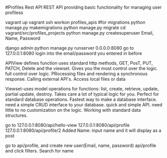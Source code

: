 #Profiles Rest API
REST API providing basic functionality for managing user profiless

vagrant up
vagrant ssh
workon profiles_apis
#for migrations
python manage.py makemigrations
python manage.py migrate
cd vagrant/src/profiles_projects
python manage.py createsuperuser
Email, Name, Password

django admin
python manage.py runserver 0.0.0.0:8080
go to 127.0.0.1:8080
login into the email/password you entered in before

APIView defines function uses standard http methods, GET, PosT, PUT, PATCH, Delete and the viewset. Gives you the most control over the logic. full control over logic. PRocessing files and rendering a synchronous response. Calling external API's. Access local files or data

Viewset-uses model operations for functions:
list, create, retrieve, update, partial update, destroy.  Takes care a lot of typical logic for you. Perfect for standard database operations. Fastest way to make a database interface. 
need a simple CRUD interface to your database. quick and simple API. need little to no customization on the logic. Working with standard data structures.

go to 127.0.0.1:8080/api/hello-view
 127.0.0.1:8080/api/profile
127.0.0.1:8080/api/profile/2
Added Name: 
input name and it will display as a post

go to api/profile, and create new user(Email, name, password)
api/profile and click filters. Search for name


